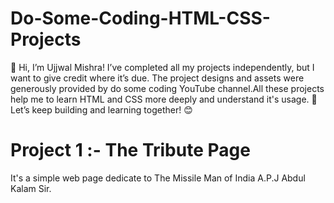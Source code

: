 # Do-Some-Coding-HTML-CSS-Projects
👋 Hi, I’m Ujjwal Mishra!  I’ve completed all my projects independently, but I want to give credit where it’s due. The project designs and assets were generously provided by do some coding YouTube channel.All these projects help me to learn HTML and CSS more deeply and understand it's usage. 🚀  Let’s keep building and learning together! 😊

# Project 1 :- The Tribute Page  

  It's a simple web page dedicate to The Missile Man of India A.P.J Abdul Kalam Sir.  
  
